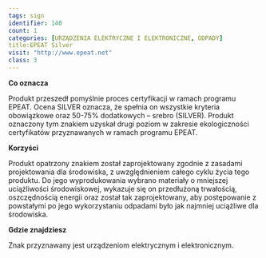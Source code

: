 ```yaml
---
tags: sign
identifier: 140
count: 1
categories: [URZĄDZENIA ELEKTRYCZNE I ELEKTRONICZNE, ODPADY]
title:EPEAT Silver
visit: "http://www.epeat.net"
class: 3
---
```

**Co oznacza**

Produkt przeszedł pomyślnie proces certyfikacji w ramach programu EPEAT. Ocena SILVER oznacza, że spełnia on wszystkie kryteria obowiązkowe oraz 50-75% dodatkowych – srebro (SILVER). Produkt oznaczony tym znakiem uzyskał drugi poziom w zakresie ekologiczności certyfikatów przyznawanych w ramach programu EPEAT.

**Korzyści**

Produkt opatrzony znakiem został zaprojektowany zgodnie z zasadami projektowania dla środowiska, z uwzględnieniem całego cyklu życia tego produktu. Do jego wyprodukowania wybrano materiały o mniejszej uciążliwości środowiskowej, wykazuje się on przedłużoną trwałością, oszczędnością energii oraz został tak zaprojektowany, aby postępowanie z powstałymi po jego wykorzystaniu odpadami było jak najmniej uciążliwe dla środowiska.

**Gdzie znajdziesz**

Znak przyznawany jest urządzeniom elektrycznym i elektronicznym.
